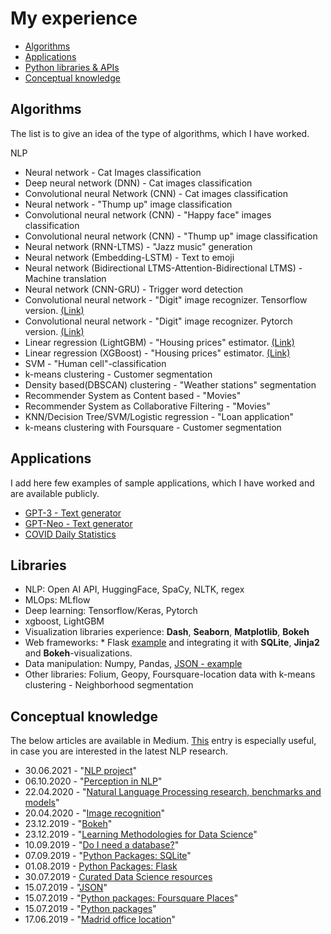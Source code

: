 # My experience

* [Algorithms](https://github.com/tmgthb/portfolio/blob/main/README.md#algorithms) 
* [Applications](https://github.com/tmgthb/portfolio/blob/main/README.md#Applications) 
* [Python libraries & APIs](https://github.com/tmgthb/portfolio/blob/main/README.md#Libraries) 
* [Conceptual knowledge](https://github.com/tmgthb/portfolio/blob/main/README.md#conceptual-knowledge) 
  
  

## Algorithms

The list is to give an idea of the type of algorithms, which I have worked. 

NLP

* Neural network - Cat Images classification
* Deep neural network (DNN) - Cat images classification
* Convolutional neural Network (CNN) - Cat images classification
* Neural network - "Thump up" image classification
* Convolutional neural network (CNN)  - "Happy face" images classification
* Convolutional neural network (CNN) - "Thump up" image classification
* Neural network (RNN-LTMS) - "Jazz music" generation
* Neural network (Embedding-LSTM) - Text to emoji
* Neural network (Bidirectional LTMS-Attention-Bidirectional LTMS) - Machine translation
* Neural network (CNN-GRU) - Trigger word detection
* Convolutional neural network - "Digit" image recognizer. Tensorflow version. [(Link)](https://www.kaggle.com/tmkggl/tensorflow-cnn-hand-digit-recognizer)
* Convolutional neural network - "Digit" image recognizer. Pytorch version. [(Link)](https://www.kaggle.com/tmkggl/pytorch-cnn-digit-recognizer)
* Linear regression (LightGBM) - "Housing prices" estimator. [(Link)](https://www.kaggle.com/tmkggl/lightgbm-model-crossvalidation)
* Linear regression (XGBoost) - "Housing prices" estimator.  [(Link)](https://www.kaggle.com/tmkggl/real-estate-competition-with-xgboost)
* SVM - "Human cell"-classification
* k-means clustering - Customer segmentation
* Density based(DBSCAN) clustering - "Weather stations" segmentation
* Recommender System as Content based - "Movies"
* Recommender System as Collaborative Filtering - "Movies"
* KNN/Decision Tree/SVM/Logistic regression - "Loan application"
* k-means clustering with Foursquare - Customer segmentation

## Applications
I add here few examples of sample applications, which I have worked and are available publicly.
* [GPT-3 - Text generator](https://share.streamlit.io/tmgthb/gpt-3/main/gpt3.py)
* [GPT-Neo - Text generator](https://share.streamlit.io/tmgthb/gptneo/main/gptneo.py)
* [COVID Daily Statistics](https://share.streamlit.io/tmgthb/covid/main/covid.py)


## Libraries

* NLP: Open AI API, HuggingFace, SpaCy, NLTK, regex
* MLOps: MLflow
* Deep learning: Tensorflow/Keras, Pytorch
* xgboost, LightGBM
* Visualization libraries experience: **Dash**, **Seaborn**, **Matplotlib**, **Bokeh** 
* Web frameworks: * Flask [example](https://github.com/tmgthb/flask) and integrating it with **SQLite**, **Jinja2** and **Bokeh**-visualizations. 
* Data manipulation: Numpy, Pandas, [JSON - example](https://github.com/tmgthb/portfolio/blob/main/json/json_example.py)
* Other libraries: Folium, Geopy, Foursquare-location data with k-means clustering - Neighborhood segmentation 

## Conceptual knowledge

The below articles are available in Medium. [This](https://medium.com/@tmmtt/natural-language-processing-nlp-dc2c1d8d4110) entry is especially useful, in case you are interested in the latest NLP research.

* 30.06.2021 - "[NLP project](https://tmmtt.medium.com/nlp-project-1f62424f162e)"
* 06.10.2020 - "[Perception in NLP](https://tmmtt.medium.com/perception-in-nlp-822cb157ee0f)" 
* 22.04.2020 - "[Natural Language Processing research, benchmarks and models](https://medium.com/@tmmtt/natural-language-processing-nlp-dc2c1d8d4110)"
* 20.04.2020 - "[Image recognition](https://tmmtt.medium.com/what-makes-an-image-recognizer-acf53feb707c)"
* 23.12.2019 - "[Bokeh](https://medium.com/@tmmtt/bokeh-bf196884396a)"
* 23.12.2019 - "[Learning Methodologies for Data Science](https://medium.com/@tmmtt/learning-methodologies-for-data-science-b6094fe7ddc9)"
* 10.09.2019 - "[Do I need a database?](https://medium.com/@tmmtt/do-i-need-a-database-f74c936bcc76)"
* 07.09.2019 - "[Python Packages: SQLite](https://medium.com/@tmmtt/sqlite-77c9f6efb2e8)"
* 01.08.2019 - [Python Packages: Flask](https://medium.com/@tmmtt/python-packages-flask-e315ebe3c38e)
* 30.07.2019 - [Curated Data Science resources](https://medium.com/@tmmtt/curated-data-science-resources-c12476de006f)
* 15.07.2019 - "[JSON](https://medium.com/@tmmtt/python-packages-json-c70a07fd6eb5)"
* 15.07.2019 - "[Python packages: Foursquare Places](https://medium.com/@tmmtt/python-packages-foursquare-places-2dbbf370dd4c)"
* 15.07.2019 - "[Python packages](https://tmmtt.medium.com/python-packages-84b724179ebf)"
* 17.06.2019 - "[Madrid office location](https://tmmtt.medium.com/python-packages-84b724179ebf)"

